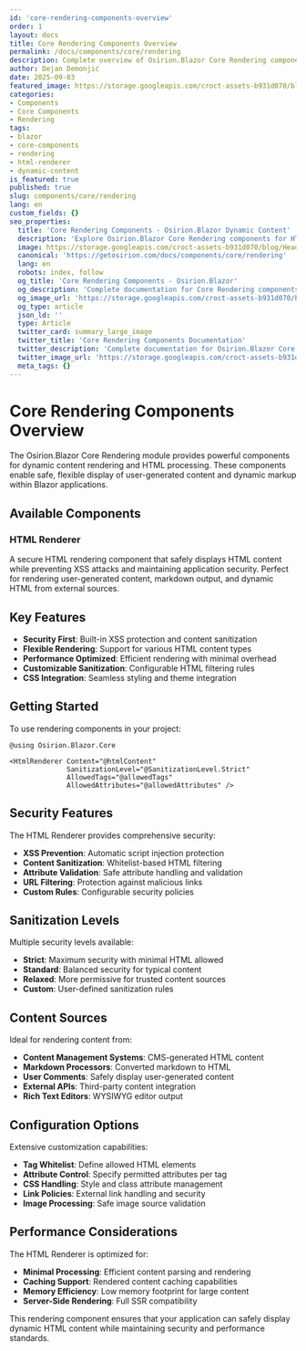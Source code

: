 ```yaml
---
id: 'core-rendering-components-overview'
order: 1
layout: docs
title: Core Rendering Components Overview
permalink: /docs/components/core/rendering
description: Complete overview of Osirion.Blazor Core Rendering components including HTML renderer for dynamic content display and markup handling.
author: Dejan Demonjić
date: 2025-09-03
featured_image: https://storage.googleapis.com/croct-assets-b931d070/blog/Headless_CMS_within_the_React_framework_3_1_da922d2562/Headless_CMS_within_the_React_framework_3_1_da922d2562.png
categories:
- Components
- Core Components
- Rendering
tags:
- blazor
- core-components
- rendering
- html-renderer
- dynamic-content
is_featured: true
published: true
slug: components/core/rendering
lang: en
custom_fields: {}
seo_properties:
  title: 'Core Rendering Components - Osirion.Blazor Dynamic Content'
  description: 'Explore Osirion.Blazor Core Rendering components for HTML rendering and dynamic content display.'
  image: https://storage.googleapis.com/croct-assets-b931d070/blog/Headless_CMS_within_the_React_framework_3_1_da922d2562/Headless_CMS_within_the_React_framework_3_1_da922d2562.png
  canonical: 'https://getosirion.com/docs/components/core/rendering'
  lang: en
  robots: index, follow
  og_title: 'Core Rendering Components - Osirion.Blazor'
  og_description: 'Complete documentation for Core Rendering components with HTML rendering capabilities.'
  og_image_url: 'https://storage.googleapis.com/croct-assets-b931d070/blog/Headless_CMS_within_the_React_framework_3_1_da922d2562/Headless_CMS_within_the_React_framework_3_1_da922d2562.png'
  og_type: article
  json_ld: ''
  type: Article
  twitter_card: summary_large_image
  twitter_title: 'Core Rendering Components Documentation'
  twitter_description: 'Complete documentation for Osirion.Blazor Core Rendering components.'
  twitter_image_url: 'https://storage.googleapis.com/croct-assets-b931d070/blog/Headless_CMS_within_the_React_framework_3_1_da922d2562/Headless_CMS_within_the_React_framework_3_1_da922d2562.png'
  meta_tags: {}
---
```


# Core Rendering Components Overview

The Osirion.Blazor Core Rendering module provides powerful components for dynamic content rendering and HTML processing. These components enable safe, flexible display of user-generated content and dynamic markup within Blazor applications.

## Available Components

### HTML Renderer
A secure HTML rendering component that safely displays HTML content while preventing XSS attacks and maintaining application security. Perfect for rendering user-generated content, markdown output, and dynamic HTML from external sources.

## Key Features

- **Security First**: Built-in XSS protection and content sanitization
- **Flexible Rendering**: Support for various HTML content types
- **Performance Optimized**: Efficient rendering with minimal overhead
- **Customizable Sanitization**: Configurable HTML filtering rules
- **CSS Integration**: Seamless styling and theme integration

## Getting Started

To use rendering components in your project:

```razor
@using Osirion.Blazor.Core

<HtmlRenderer Content="@htmlContent" 
              SanitizationLevel="@SanitizationLevel.Strict"
              AllowedTags="@allowedTags"
              AllowedAttributes="@allowedAttributes" />
```

## Security Features

The HTML Renderer provides comprehensive security:

- **XSS Prevention**: Automatic script injection protection
- **Content Sanitization**: Whitelist-based HTML filtering
- **Attribute Validation**: Safe attribute handling and validation
- **URL Filtering**: Protection against malicious links
- **Custom Rules**: Configurable security policies

## Sanitization Levels

Multiple security levels available:

- **Strict**: Maximum security with minimal HTML allowed
- **Standard**: Balanced security for typical content
- **Relaxed**: More permissive for trusted content sources
- **Custom**: User-defined sanitization rules

## Content Sources

Ideal for rendering content from:

- **Content Management Systems**: CMS-generated HTML content
- **Markdown Processors**: Converted markdown to HTML
- **User Comments**: Safely display user-generated content
- **External APIs**: Third-party content integration
- **Rich Text Editors**: WYSIWYG editor output

## Configuration Options

Extensive customization capabilities:

- **Tag Whitelist**: Define allowed HTML elements
- **Attribute Control**: Specify permitted attributes per tag
- **CSS Handling**: Style and class attribute management
- **Link Policies**: External link handling and security
- **Image Processing**: Safe image source validation

## Performance Considerations

The HTML Renderer is optimized for:

- **Minimal Processing**: Efficient content parsing and rendering
- **Caching Support**: Rendered content caching capabilities
- **Memory Efficiency**: Low memory footprint for large content
- **Server-Side Rendering**: Full SSR compatibility

This rendering component ensures that your application can safely display dynamic HTML content while maintaining security and performance standards.
